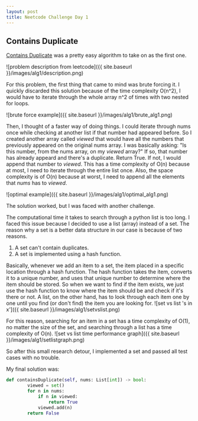 ```yaml
---
layout: post
title: Neetcode Challenge Day 1
---
```


## Contains Duplicate

[Contains Duplicate](https://leetcode.com/submissions/detail/1208353109/) was a pretty easy algorithm to take on as the first one.

![problem description from leetcode]({{ site.baseurl }}/images/alg1/description.png)

For this problem, the first thing that came to mind was brute forcing it. I quickly discarded this solution because of the time complexity O(n^2), I would have to iterate through the whole array n^2 of times with two nested for loops.

![brute force example]({{ site.baseurl }}/images/alg1/brute_alg1.png)

Then, I thought of a faster way of doing things. I could iterate through nums once while checking at another list if that number had appeared before. So I created another array called _viewed_ that would have all the numbers that previously appeared on the original nums array. I was basically asking: "Is this number, from the nums array, on my _viewed_ array?" If so, that number has already appeard and there's a duplicate. Return True. If not, I would append that number to _viewed_.
This has a time complexity of O(n) because at most, I need to iterate through the entire list once. Also, the space complexity is of O(n) because at worst, I need to append all the elements that _nums_ has to _viewed_.

![optimal example]({{ site.baseurl }}/images/alg1/optimal_alg1.png)

The solution worked, but I was faced with another challenge.

The computational time it takes to search through a python list is too long. I faced this issue because I decided to use a list (array) instead of a set. The reason why a set is a better data structure in our case is because of two reasons.

1. A set can't contain duplicates.
2. A set is implemented using a hash function.

Basically, whenever we add an item to a set, the item placed in a specific location through a hash function. The hash function takes the item, converts it to a unique number, and uses that unique number to determine where the item should be stored. So when we want to find if the item exists, we just use the hash function to know where the item should be and check if it's there or not. A list, on the other hand, has to look through each item one by one until you find (or don't find) the item you are looking for.
![set vs list 's in x']({{ site.baseurl }}/images/alg1/setvslist.png)

For this reason, searching for an item in a set has a time complexity of O(1), no matter the size of the set, and searching through a list has a time complexity of O(n).
![set vs list time performance graph]({{ site.baseurl }}/images/alg1/setlistgraph.png)

So after this small research detour, I implemented a set and passed all test cases with no trouble.

My final solution was:

```python
def containsDuplicate(self, nums: List[int]) -> bool:
        viewed = set()
        for n in nums:
            if n in viewed:
                return True
            viewed.add(n)
        return False
```
